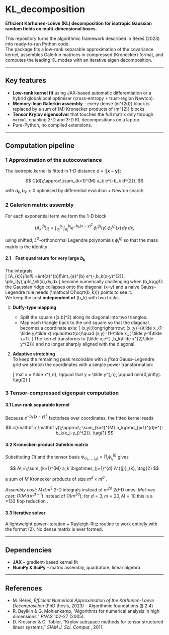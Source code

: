 
# KL_decomposition

**Efficient Karhunen-Loève (KL) decomposition for isotropic Gaussian random fields on multi-dimensional boxes.**

This repository turns the algorithmic framework described in Béreš (2023) into ready-to-run Python code.  
The package fits a low-rank separable approximation of the covariance kernel, assembles Galerkin matrices in compressed (Kronecker) format, and computes the leading KL modes with an iterative eigen decomposition.

---

## Key features

* **Low-rank kernel fit** using JAX-based automatic differentiation or a hybrid global/​local optimiser (cross-entropy + trust-region Newton).  
* **Memory-lean Galerkin assembly** – every dense \(m^{2d}\) block is replaced by a sum of \(M\) Kronecker products of \(m^{2}\) blocks.  
* **Tensor Krylov eigensolver** that touches the full matrix only through `matmul`, enabling 2-D and 3-D KL decompositions on a laptop.  
* Pure-Python, no compiled extensions.

---

## Computation pipeline

### 1 Approximation of the autocovariance

The isotropic kernel is fitted in 1-D distance $d=\lVert\mathbf x-\mathbf y\rVert$:

$$
C(d)\;\approx\;\sum_{k=1}^{M} a_k e^{-b_k d^{2}},
$$

with $a_k,b_k>0$ optimised by differential evolution + Newton search.

### 2 Galerkin matrix assembly

For each exponential term we form the 1-D block

$$
\bigl(A^{(j)}_{k}\bigr)_{i\ell}=\int_{a_j}^{b_j}\!\!\int_{a_j}^{b_j}
e^{-b_k(x-y)^{2}}\,
\phi^{(j)}_{i}(y)\,\phi^{(j)}_{\ell}(x)\,dy\,dx,
$$

using shifted, $L^{2}$-orthonormal Legendre polynomials $\phi^{(j)}_{i}$ so that the mass matrix is the identity .

#### 2.1 Fast quadrature for very large $b_k$

The integrals  
\[
(A_{k})_{i\ell}
=\int_{a}^{b}\!\!\int_{a}^{b}
e^{-\,b_k(x-y)^{2}}\,
\phi_i(y)\,\phi_\ell(x)\,dy\,dx
\]
become numerically challenging when \(b_k\gg1\): the Gaussian ridge collapses onto the
diagonal \(x=y\) and a naive Gauss–Legendre rule needs
\(\mathcal O(\sqrt{b_k})\) points to see it.  
We keep the cost **independent of** \(b_k\) with two tricks.  

1. **Duffy‐type mapping**  
   * Split the square \([a,b]^2\) along its diagonal into two triangles.  
   * Map each triangle back to the unit square so that the diagonal becomes a
     coordinate axis:
     \[
       (x,y)\;\longrightarrow\;
       (x,\;y)=(\tilde x,\,(1-\tilde y)\tilde x)
       \quad\text{or}\quad
       (x,y)=(1-\tilde x,\,( \tilde y-1)\tilde x+1).
     \]
     The kernel transforms to \(\tilde x\,e^{-\,b_k\tilde x^{2}\tilde y^{2}}\) and no longer sharply aligned with the diagonal.

2. **Adaptive stretching**  
   To keep the remaining peak resolvable with a *fixed* Gauss–Legendre grid we stretch the coordinates with a simple power transformation:

   \[
   \hat x = \tilde x^{\,n}, \qquad \hat y = \tilde y^{\,n}, \qquad n\in(0,\infty).
   \tag{2}
   \]



### 3 Tensor-compressed eigenpair computation

#### 3.1 Low-rank separable kernel

Because $e^{-b_k\lVert\mathbf x-\mathbf y\rVert^{2}}$ factorises over coordinates, the fitted kernel reads

$$
c(\mathbf x,\mathbf y)\;\approx\;
\sum_{k=1}^{M} a_k\prod_{j=1}^{d}e^{-b_k(x_j-y_j)^{2}}. \tag{1}
$$

#### 3.2 Kronecker-product Galerkin matrix

Substituting (1) and the tensor basis $\varphi_{(i_1,\dots,i_d)}=\prod_{j}\phi^{(j)}_{i_j}$ gives

$$
A\;=\;\sum_{k=1}^{M} a_k
\bigotimes_{j=1}^{d} A^{(j)}_{k}, \tag{2}
$$

a sum of $M$ Kronecker products of size $m^{d}\times m^{d}$ .

*Assembly cost:* $M\,d\,m^{2}$ 2-D integrals instead of $m^{2d}$ 2$d$-D ones.
*Mat-vec cost:* $O(M\,d\,m^{d+1})$ instead of $O(m^{2d})$; for $d=3,m=20,M=10$ this is a ×133 flop reduction .

#### 3.3 Iterative solver

A lightweight power-iteration + Rayleigh-Ritz routine to work entirely with the format (2). No dense matrix is ever formed.

---

## Dependencies

* **JAX** – gradient-based kernel fit
* **NumPy & SciPy** – matrix assembly, quadrature, linear algebra

---

## References

* M. Béreš, *Efficient Numerical Approximation of the Karhunen-Loève Decomposition* (PhD thesis, 2023) – Algorithmic foundations (§ 2.4)&#x20;
* R. Beylkin & G. Mohlenkamp, “Algorithms for numerical analysis in high dimensions,” *PNAS* 102-27 (2005).
* D. Kressner & C. Tobler, “Krylov subspace methods for tensor structured linear systems,” *SIAM J. Sci. Comput.*, 2011.


